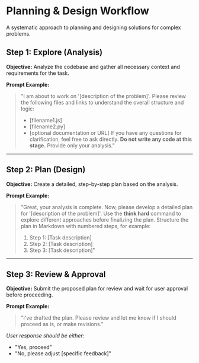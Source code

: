# Planning & Design Workflow

A systematic approach to planning and designing solutions for complex problems.

## Step 1: Explore (Analysis)

**Objective:** Analyze the codebase and gather all necessary context and requirements for the task.

**Prompt Example:**

> "I am about to work on '\[description of the problem]'.
> Please review the following files and links to understand the overall structure and logic:
>
> * \[filename1.js]
> * \[filename2.py]
> * \[optional documentation or URL]
>   If you have any questions for clarification, feel free to ask directly.
>   **Do not write any code at this stage.** Provide only your analysis."

---

## Step 2: Plan (Design)

**Objective:** Create a detailed, step-by-step plan based on the analysis.

**Prompt Example:**

> "Great, your analysis is complete. Now, please develop a detailed plan for '\[description of the problem]'.
> Use the **think hard** command to explore different approaches before finalizing the plan.
> Structure the plan in Markdown with numbered steps, for example:
>
> 1. Step 1: \[Task description]
> 2. Step 2: \[Task description]
> 3. Step 3: \[Task description]"

---

## Step 3: Review & Approval

**Objective:** Submit the proposed plan for review and wait for user approval before proceeding.

**Prompt Example:**

> "I've drafted the plan. Please review and let me know if I should proceed as is, or make revisions."

*User response should be either:*

* "Yes, proceed"
* "No, please adjust \[specific feedback]"